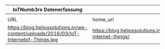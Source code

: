 |IoTNumb3rs Datenerfassung|||||||||||
| ---- | ---- | ---- | ---- | ---- | ---- | ---- | ---- | ---- | ---- | ---- |
||||||||||||
|URL|home_url|filename|device_class|device_count|market_class|market_volume|prognosis_year|publication_year|authorship_class|Dropbox folder|
|https://blog.heliossolutions.in/wp-content/uploads/2016/03/IoT-Internetof-Things.jpg|https://blog.heliossolutions.in/iot-internet-things/|file15_IoT-Internetof-Things.jpg|generic IoT|50000000000|||2020|2016|company|MariaMarg/20190113-1500|

